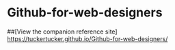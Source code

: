 # Github-for-web-designers
##[View the companion reference site]
https://tuckertucker.github.io/Github-for-web-designers/
